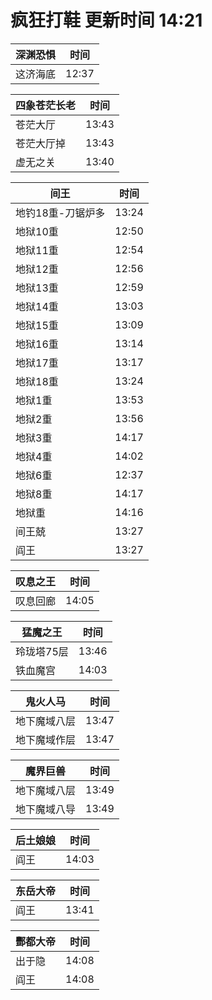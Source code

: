 # 疯狂打鞋 更新时间 14:21

| 深渊恐惧   | 时间    |
|--------|-------|
| 这济海底 | 12:37 |

| 四象苍茫长老   | 时间    |
|--------|-------|
| 苍茫大厅 | 13:43 |
| 苍茫大厅掉 | 13:43 |
| 虚无之关 | 13:40 |

| 间王   | 时间    |
|--------|-------|
| 地钓18重-刀锯炉多 | 13:24 |
| 地狱10重 | 12:50 |
| 地狱11重 | 12:54 |
| 地狱12重 | 12:56 |
| 地狱13重 | 12:59 |
| 地狱14重 | 13:03 |
| 地狱15重 | 13:09 |
| 地狱16重 | 13:14 |
| 地狱17重 | 13:17 |
| 地狱18重 | 13:24 |
| 地狱1重 | 13:53 |
| 地狱2重 | 13:56 |
| 地狱3重 | 14:17 |
| 地狱4重 | 14:02 |
| 地狱6重 | 12:37 |
| 地狱8重 | 14:17 |
| 地狱重 | 14:16 |
| 间王兢 | 13:27 |
| 阎王 | 13:27 |

| 叹息之王   | 时间    |
|--------|-------|
| 叹息回廊 | 14:05 |

| 猛魔之王   | 时间    |
|--------|-------|
| 玲珑塔75层 | 13:46 |
| 铁血魔宫 | 14:03 |

| 鬼火人马   | 时间    |
|--------|-------|
| 地下魔域八层 | 13:47 |
| 地下魔域作层 | 13:47 |

| 魔界巨兽   | 时间    |
|--------|-------|
| 地下魔域八层 | 13:49 |
| 地下魔域八导 | 13:49 |

| 后土娘娘   | 时间    |
|--------|-------|
| 阎王 | 14:03 |

| 东岳大帝   | 时间    |
|--------|-------|
| 阎王 | 13:41 |

| 酆都大帝   | 时间    |
|--------|-------|
| 出于隐 | 14:08 |
| 阎王 | 14:08 |
